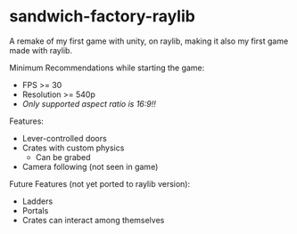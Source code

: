 # sandwich-factory-raylib
A remake of my first game with unity, on raylib, making it also my first game made with raylib.

Minimum Recommendations while starting the game:
  * FPS >= 30
  * Resolution >= 540p
  * _Only supported aspect ratio is 16:9!!_

Features:
  * Lever-controlled doors
  * Crates with custom physics
    * Can be grabed
  * Camera following (not seen in game)

Future Features (not yet ported to raylib version):
  * Ladders
  * Portals
  * Crates can interact among themselves
